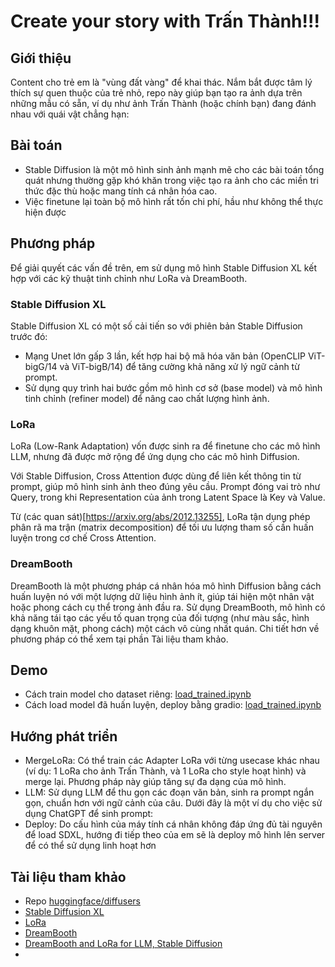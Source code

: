 # Create your story with Trấn Thành!!!
## Giới thiệu
Content cho trẻ em là "vùng đất vàng" để khai thác. Nắm bắt được tâm lý thích sự quen thuộc của trẻ nhỏ, repo này giúp bạn tạo ra ảnh dựa trên những mẫu có sẵn, ví dụ như ảnh Trấn Thành (hoặc chính bạn) đang đánh nhau với quái vật chẳng hạn:

## Bài toán
- Stable Diffusion là một mô hình sinh ảnh mạnh mẽ cho các bài toán tổng quát nhưng thường gặp khó khăn trong việc tạo ra ảnh cho các miền tri thức đặc thù hoặc mang tính cá nhân hóa cao.
- Việc finetune lại toàn bộ mô hình rất tốn chi phí, hầu như không thể thực hiện được

## Phương pháp
Để giải quyết các vấn đề trên, em sử dụng mô hình Stable Diffusion XL kết hợp với các kỹ thuật tinh chỉnh như LoRa và DreamBooth.

### Stable Diffusion XL
Stable Diffusion XL có một số cải tiến so với phiên bản Stable Diffusion trước đó:
- Mạng Unet lớn gấp 3 lần, kết hợp hai bộ mã hóa văn bản (OpenCLIP ViT-bigG/14 và ViT-bigB/14) để tăng cường khả năng xử lý ngữ cảnh từ prompt.
- Sử dụng quy trình hai bước gồm mô hình cơ sở (base model) và mô hình tinh chỉnh (refiner model) để nâng cao chất lượng hình ảnh.

### LoRa
LoRa (Low-Rank Adaptation) vốn được sinh ra để finetune cho các mô hình LLM, nhưng đã được mở rộng để ứng dụng cho các mô hình Diffusion. 

Với Stable Diffusion, Cross Attention được dùng để liên kết thông tin từ prompt, giúp mô hình sinh ảnh theo đúng yêu cầu. Prompt đóng vai trò như Query, trong khi Representation của ảnh trong Latent Space là Key và Value.

Từ (các quan sát)[https://arxiv.org/abs/2012.13255], LoRa tận dụng phép phân rã ma trận (matrix decomposition) để tối ưu lượng tham số cần huấn luyện trong cơ chế Cross Attention. 

### DreamBooth
DreamBooth là một phương pháp cá nhân hóa mô hình Diffusion bằng cách huấn luyện nó với một lượng dữ liệu hình ảnh ít, giúp tái hiện một nhân vật hoặc phong cách cụ thể trong ảnh đầu ra.
Sử dụng DreamBooth, mô hình có khả năng tái tạo các yếu tố quan trọng của đối tượng (như màu sắc, hình dạng khuôn mặt, phong cách) một cách vô cùng nhất quán.
Chi tiết hơn về phương pháp có thể xem tại phần Tài liệu tham khảo.

## Demo
- Cách train model cho dataset riêng: [load_trained.ipynb](https://github.com/ttb06/diffusers/blob/main/load_trained.ipynb)
- Cách load model đã huấn luyện, deploy bằng gradio: [load_trained.ipynb](https://github.com/ttb06/diffusers/blob/main/load_trained.ipynb)

## Hướng phát triển
- MergeLoRa: Có thể train các Adapter LoRa với từng usecase khác nhau (ví dụ: 1 LoRa cho ảnh Trấn Thành, và 1 LoRa cho style hoạt hình) và merge lại. 
Phương pháp này giúp tăng sự đa dạng của mô hình. 
- LLM: Sử dụng LLM để thu gọn các đoạn văn bản, sinh ra prompt ngắn gọn, chuẩn hơn với ngữ cảnh của câu. Dưới đây là một ví dụ cho việc sử dụng ChatGPT để sinh prompt:
- Deploy: Do cấu hình của máy tính cá nhân không đáp ứng đủ tài nguyên để load SDXL, hướng đi tiếp theo của em sẽ là deploy mô hình lên server để có thể sử dụng linh hoạt hơn

## Tài liệu tham khảo
- Repo [huggingface/diffusers](https://github.com/huggingface/diffusers)
- [Stable Diffusion XL](https://huggingface.co/stabilityai/stable-diffusion-xl-base-1.0)
- [LoRa](https://arxiv.org/abs/2106.09685)
- [DreamBooth](https://dreambooth.github.io/)
- [DreamBooth and LoRa for LLM, Stable Diffusion](https://huggingface.co/docs/diffusers/v0.19.3/training/lora#dreambooth)
- 